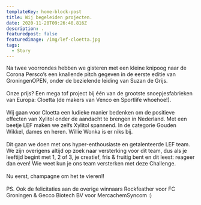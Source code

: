```yaml
---
templateKey: home-block-post
title: Wij begeleiden projecten.
date: 2020-11-20T09:26:40.816Z
description: .
featuredpost: false
featuredimage: /img/lef-cloetta.jpg
tags:
  - Story
---
```

Na twee voorrondes hebben we gisteren met een kleine knipoog naar de Corona Persco’s een knallende pitch gegeven in de eerste editie van GroningenOPEN, onder de bezielende leiding van [](https://www.linkedin.com/in/ACoAACpKkG0BzM783jUXorfDYgvHHB8yO96nXIg)Suzan de Grijs.\
\
Onze prijs? Een mega tof project bij één van de grootste snoepjesfabrieken van Europa: Cloetta (de makers van Venco en Sportlife whoehoe!).\
\
Wij gaan voor Cloetta een ludieke manier bedenken om de positieve effecten van Xylitol onder de aandacht te brengen in Nederland. Met een beetje LEF maken we zelfs Xylitol spannend. In de categorie Gouden Wikkel, dames en heren. Willie Wonka is er niks bij.\
\
Dit gaan we doen met ons hyper-enthousiaste en getalenteerde LEF team. We zijn overigens altijd op zoek naar versterking voor dit team, dus als je leeftijd begint met 1, 2 of 3, je creatief, fris & fruitig bent en dit leest: reageer dan even! Wie weet kun je ons team versterken met deze Challenge.\
\
Nu eerst, champagne om het te vieren!!\
\
PS. Ook de felicitaties aan de overige winnaars Rockfeather voor FC Groningen & Gecco Biotech BV voor MercachemSyncom :)
